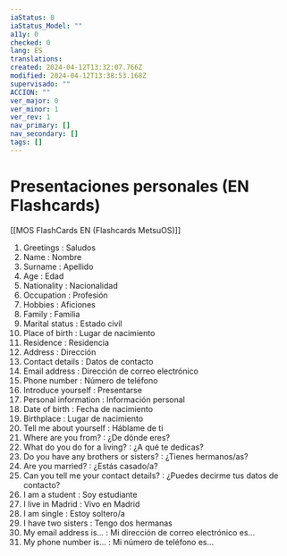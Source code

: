 ```yaml
---
iaStatus: 0
iaStatus_Model: ""
a11y: 0
checked: 0
lang: ES
translations: 
created: 2024-04-12T13:32:07.766Z
modified: 2024-04-12T13:38:53.168Z
supervisado: ""
ACCION: ""
ver_major: 0
ver_minor: 1
ver_rev: 1
nav_primary: []
nav_secondary: []
tags: []
---
```

# Presentaciones personales (EN Flashcards)

[[MOS FlashCards EN (Flashcards MetsuOS)]]

1. Greetings : Saludos
2. Name : Nombre
3. Surname : Apellido
4. Age : Edad
5. Nationality : Nacionalidad
6. Occupation : Profesión
7. Hobbies : Aficiones
8. Family : Familia
9. Marital status : Estado civil
10. Place of birth : Lugar de nacimiento
11. Residence : Residencia
12. Address : Dirección
13. Contact details : Datos de contacto
14. Email address : Dirección de correo electrónico
15. Phone number : Número de teléfono
16. Introduce yourself : Presentarse
17. Personal information : Información personal
18. Date of birth : Fecha de nacimiento
19. Birthplace : Lugar de nacimiento
20. Tell me about yourself : Háblame de ti
21. Where are you from? : ¿De dónde eres?
22. What do you do for a living? : ¿A qué te dedicas?
23. Do you have any brothers or sisters? : ¿Tienes hermanos/as?
24. Are you married? : ¿Estás casado/a?
25. Can you tell me your contact details? : ¿Puedes decirme tus datos de contacto?
26. I am a student : Soy estudiante
27. I live in Madrid : Vivo en Madrid
28. I am single : Estoy soltero/a
29. I have two sisters : Tengo dos hermanas
30. My email address is... : Mi dirección de correo electrónico es...
31. My phone number is... : Mi número de teléfono es...
